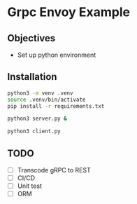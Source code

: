 # Grpc Envoy Example

## Objectives

* Set up python environment

## Installation

```bash
python3 -m venv .venv
source .venv/bin/activate
pip install -r requirements.txt

python3 server.py &

python3 client.py
```

## TODO

- [ ] Transcode gRPC to REST
- [ ] CI/CD
- [ ] Unit test
- [ ] ORM
